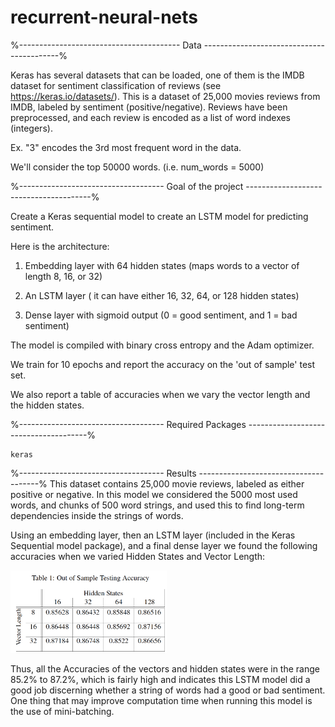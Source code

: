 # recurrent-neural-nets

%---------------------------------------- Data ------------------------------------------%

Keras has several datasets that can be loaded, one of them is the IMDB dataset for sentiment classification of reviews (see https://keras.io/datasets/). This is a dataset of 25,000 movies reviews from IMDB, labeled by sentiment (positive/negative). Reviews have been preprocessed, and each review is encoded as a list of word indexes (integers).

Ex. "3" encodes the 3rd most frequent word in the data. 

We'll consider the top 50000 words. (i.e. num_words = 5000)



%------------------------------------ Goal of the project ---------------------------------------%

Create a Keras sequential model to create an LSTM model for predicting sentiment.

Here is the architecture:

1. Embedding layer with 64 hidden states (maps words to a vector of length 8, 16, or 32)

2. An LSTM layer ( it can have either 16, 32, 64, or 128 hidden states)

3. Dense layer with sigmoid output (0 = good sentiment, and 1 = bad sentiment)

The model is compiled with binary cross entropy and the Adam optimizer. 

We train for 10 epochs and report the accuracy on the 'out of sample' test set.

We also report a table of accuracies when we vary the vector length and the hidden states. 


%------------------------------------ Required Packages --------------------------------------%

```
keras
```

%------------------------------------ Results --------------------------------------%
This dataset contains 25,000 movie reviews, labeled as either positive or negative. 
In this model we considered the 5000 most used words, and chunks of 500 word strings, and used this to find long-term dependencies inside the strings of words.

Using an embedding layer, then an LSTM layer (included in the Keras Sequential model package), and a final dense layer we found the following accuracies when we varied Hidden States and Vector Length:

<img src="./accuracy-results.png" alt="accuracy-results" width="250"/>


Thus, all the Accuracies of the vectors and hidden states were in the range 85.2% to 87.2%, which is fairly high and indicates this LSTM model did a good job discerning whether a string of words had a good or bad sentiment. 
One thing that may improve computation time when running this model is the use of mini-batching. 
